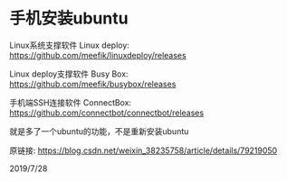 # 手机安装ubuntu

Linux系统支撑软件 Linux deploy: https://github.com/meefik/linuxdeploy/releases  

Linux deploy支撑软件 Busy Box: https://github.com/meefik/busybox/releases  

手机端SSH连接软件 ConnectBox: https://github.com/connectbot/connectbot/releases  

就是多了一个ubuntu的功能，不是重新安装ubuntu  


原链接: https://blog.csdn.net/weixin_38235758/article/details/79219050  


2019/7/28  
